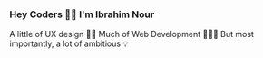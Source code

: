 ### Hey Coders 👋🏻 I'm Ibrahim Nour
A little of UX design 🧚‍♂️ 
Much of Web Development 👨🏻‍💻 
But most importantly, a lot of ambitious 💡

<!--
**Nourcova/Nourcova** is a ✨ _special_ ✨ repository because its `README.md` (this file) appears on your GitHub profile.

Here are some ideas to get you started:

- 🔭 I’m currently working on ...
- 🌱 I’m currently learning ...
- 👯 I’m looking to collaborate on ...
- 🤔 I’m looking for help with ...
- 💬 Ask me about ...
- 📫 How to reach me: ...
- 😄 Pronouns: ...
- ⚡ Fun fact: ...
-->

